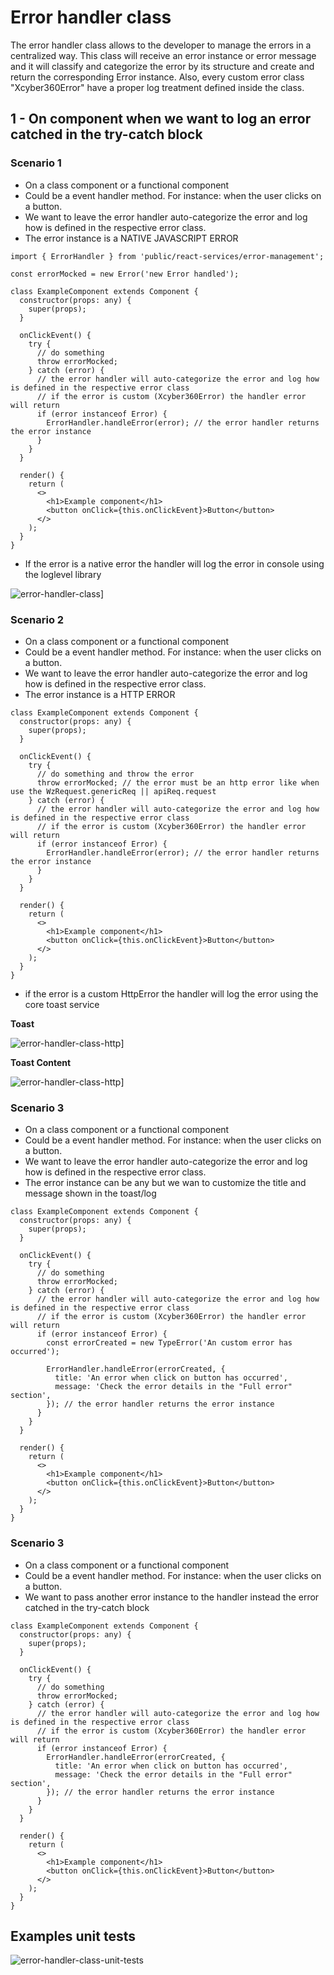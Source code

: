# Error handler class

The error handler class allows to the developer to manage the errors in a centralized way.
This class will receive an error instance or error message and it will classify and categorize the error by its structure and create and return the corresponding Error instance.
Also, every custom error class "Xcyber360Error" have a proper log treatment defined inside the class.

## 1 - On component when we want to log an error catched in the try-catch block

### Scenario 1

- On a class component or a functional component
- Could be a event handler method. For instance: when the user clicks on a button.
- We want to leave the error handler auto-categorize the error and log how is defined in the respective error class.
- The error instance is a NATIVE JAVASCRIPT ERROR

```tsx
import { ErrorHandler } from 'public/react-services/error-management';

const errorMocked = new Error('new Error handled');

class ExampleComponent extends Component {
  constructor(props: any) {
    super(props);
  }

  onClickEvent() {
    try {
      // do something
      throw errorMocked;
    } catch (error) {
      // the error handler will auto-categorize the error and log how is defined in the respective error class
      // if the error is custom (Xcyber360Error) the handler error will return
      if (error instanceof Error) {
        ErrorHandler.handleError(error); // the error handler returns the error instance
      }
    }
  }

  render() {
    return (
      <>
        <h1>Example component</h1>
        <button onClick={this.onClickEvent}>Button</button>
      </>
    );
  }
}
```

- If the error is a native error the handler will log the error in console using the loglevel library

![error-handler-class](./images/log-error.png)]

### Scenario 2

- On a class component or a functional component
- Could be a event handler method. For instance: when the user clicks on a button.
- We want to leave the error handler auto-categorize the error and log how is defined in the respective error class.
- The error instance is a HTTP ERROR

```tsx
class ExampleComponent extends Component {
  constructor(props: any) {
    super(props);
  }

  onClickEvent() {
    try {
      // do something and throw the error
      throw errorMocked; // the error must be an http error like when use the WzRequest.genericReq || apiReq.request
    } catch (error) {
      // the error handler will auto-categorize the error and log how is defined in the respective error class
      // if the error is custom (Xcyber360Error) the handler error will return
      if (error instanceof Error) {
        ErrorHandler.handleError(error); // the error handler returns the error instance
      }
    }
  }

  render() {
    return (
      <>
        <h1>Example component</h1>
        <button onClick={this.onClickEvent}>Button</button>
      </>
    );
  }
}
```

- if the error is a custom HttpError the handler will log the error using the core toast service

**Toast**

![error-handler-class-http](./images/toast-error.png)]

**Toast Content**

![error-handler-class-http](./images/toast-error-details.png)]

### Scenario 3

- On a class component or a functional component
- Could be a event handler method. For instance: when the user clicks on a button.
- We want to leave the error handler auto-categorize the error and log how is defined in the respective error class.
- The error instance can be any but we wan to customize the title and message shown in the toast/log

```tsx
class ExampleComponent extends Component {
  constructor(props: any) {
    super(props);
  }

  onClickEvent() {
    try {
      // do something
      throw errorMocked;
    } catch (error) {
      // the error handler will auto-categorize the error and log how is defined in the respective error class
      // if the error is custom (Xcyber360Error) the handler error will return
      if (error instanceof Error) {
        const errorCreated = new TypeError('An custom error has occurred');

        ErrorHandler.handleError(errorCreated, {
          title: 'An error when click on button has occurred',
          message: 'Check the error details in the "Full error" section',
        }); // the error handler returns the error instance
      }
    }
  }

  render() {
    return (
      <>
        <h1>Example component</h1>
        <button onClick={this.onClickEvent}>Button</button>
      </>
    );
  }
}
```

### Scenario 3

- On a class component or a functional component
- Could be a event handler method. For instance: when the user clicks on a button.
- We want to pass another error instance to the handler instead the error catched in the try-catch block

```tsx
class ExampleComponent extends Component {
  constructor(props: any) {
    super(props);
  }

  onClickEvent() {
    try {
      // do something
      throw errorMocked;
    } catch (error) {
      // the error handler will auto-categorize the error and log how is defined in the respective error class
      // if the error is custom (Xcyber360Error) the handler error will return
      if (error instanceof Error) {
        ErrorHandler.handleError(errorCreated, {
          title: 'An error when click on button has occurred',
          message: 'Check the error details in the "Full error" section',
        }); // the error handler returns the error instance
      }
    }
  }

  render() {
    return (
      <>
        <h1>Example component</h1>
        <button onClick={this.onClickEvent}>Button</button>
      </>
    );
  }
}
```

## Examples unit tests

![error-handler-class-unit-tests](./images/error-handler-examples-unit-tests.jpg)
